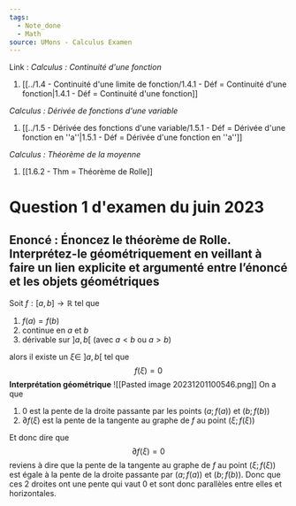 ```yaml
---
tags:
  - Note_done
  - Math
source: UMons - Calculus Examen
---
```


Link :
_Calculus : Continuité d'une fonction_
1. [[../1.4 - Continuité d'une limite de fonction/1.4.1 - Déf = Continuité d'une fonction|1.4.1 - Déf = Continuité d'une fonction]]

_Calculus : Dérivée de fonctions d'une variable_
1. [[../1.5 - Dérivée des fonctions d'une variable/1.5.1 - Déf = Dérivée d'une fonction en ''a''|1.5.1 - Déf = Dérivée d'une fonction en ''a'']]

_Calculus : Théorème de la moyenne_
1. [[1.6.2 - Thm = Théorème de Rolle]]

# Question 1 d'examen du juin 2023
## Enoncé : Énoncez le théorème de Rolle. Interprétez-le géométriquement en veillant à faire un lien explicite et argumenté entre l’énoncé et les objets géométriques
Soit $f : [a, b] \to \mathbb{R}$ tel que
1. $f(a) = f(b)$
2. continue en $a$ et $b$
3. dérivable sur $]a,b[$ (avec $a < b$ ou $a > b$)

alors il existe un $\xi \in\ ]a,b[$ tel que $$f(\xi) = 0$$
**Interprétation géométrique** 
![[Pasted image 20231201100546.png]]
On a que 
1. 0 est la pente de la droite passante par les points $(a;f(a))$ et $(b;f(b))$ 
2. $\partial f(\xi)$ est la pente de la tangente au graphe de $f$ au point $(\xi;f(\xi))$ 

Et donc dire que $$\partial f(\xi)=0$$ reviens à dire que la pente de la tangente au graphe de $f$ au point $(\xi;f(\xi))$ est égale à la pente de la droite passante par $(a;f(a))$ et $(b;f(b))$. Donc que ces 2 droites ont une pente qui vaut 0 et sont donc parallèles entre elles et horizontales.